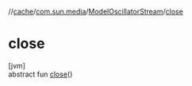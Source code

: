 //[cache](../../../index.md)/[com.sun.media](../index.md)/[ModelOscillatorStream](index.md)/[close](close.md)

# close

[jvm]\
abstract fun [close](close.md)()
